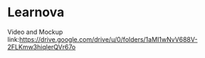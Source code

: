 # Learnova
Video and Mockup link:https://drive.google.com/drive/u/0/folders/1aMI1wNvV688V-2FLKmw3hiqlerQVr67o

